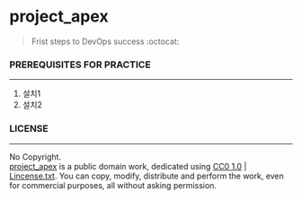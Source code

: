 # project_apex   

> Frist steps to DevOps success :octocat:

### PREREQUISITES FOR PRACTICE
---

1. 설치1
2. 설치2   

### LICENSE  

---
No Copyright.  
[project_apex](https://github.com/parkdongsam/project_apex) is a public domain work, dedicated using [CC0 1.0](https://creativecommons.org/publicdomain/zero/1.0/) | [Lincense.txt](https://github.com/parkdongsam/project_apex/Lincense.txt).
You can copy, modify, distribute and perform the work, even for commercial purposes, all without asking permission.
